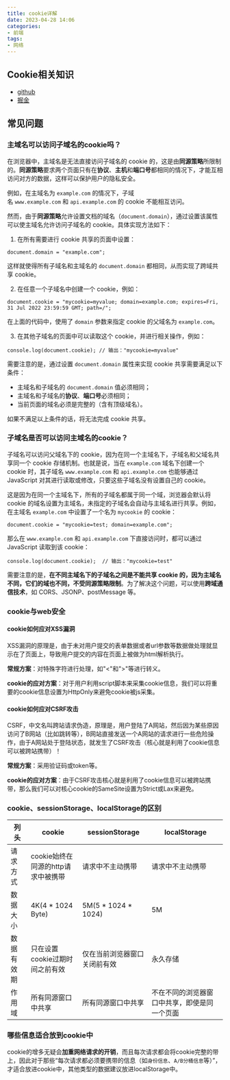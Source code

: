 ```yaml
---
title: cookie详解
date: 2023-04-28 14:06
categories:
- 前端
tags:
- 网络
---
```


## Cookie相关知识

- [github](https://github.com/mqyqingfeng/Blog/issues/157)
- [掘金](https://segmentfault.com/a/1190000038824618#item-2-3)


## 常见问题

### 主域名可以访问子域名的cookie吗？

在浏览器中，主域名是无法直接访问子域名的 cookie 的，这是由**同源策略**所限制的。**同源策略**要求两个页面只有在**协议**、**主机**和**端口号**都相同的情况下，才能互相访问对方的数据，这样可以保护用户的隐私安全。

例如，在主域名为 `example.com` 的情况下，子域名 `www.example.com` 和 `api.example.com` 的 cookie 不能相互访问。

然而，由于**同源策略**允许设置文档的域名（`document.domain`），通过设置该属性可以使主域名允许访问子域名的 cookie。具体实现方法如下：

1.  在所有需要进行 cookie 共享的页面中设置：

```
document.domain = "example.com";
```

这样就使得所有子域名和主域名的 `document.domain` 都相同，从而实现了跨域共享 cookie。

2.  在任意一个子域名中创建一个 cookie，例如：

```
document.cookie = "mycookie=myvalue; domain=example.com; expires=Fri, 31 Jul 2022 23:59:59 GMT; path=/";
```

在上面的代码中，使用了 `domain` 参数来指定 cookie 的父域名为 `example.com`。

3.  在其他子域名的页面中可以读取这个 cookie，并进行相关操作，例如：

```
console.log(document.cookie); // 输出："mycookie=myvalue"
```

需要注意的是，通过设置 `document.domain` 属性来实现 cookie 共享需要满足以下条件：

-   主域名和子域名的 `document.domain` 值必须相同；
-   主域名和子域名的**协议**、**端口号**必须相同；
-   当前页面的域名必须是完整的（含有顶级域名）。

如果不满足以上条件的话，将无法完成 cookie 共享。


### 子域名是否可以访问主域名的cookie？
子域名可以访问父域名下的 cookie，因为在同一个主域名下，子域名和父域名共享同一个 cookie 存储机制。也就是说，当在 `example.com` 域名下创建一个 cookie 时，其子域名 `www.example.com` 和 `api.example.com` 也能够通过 JavaScript 对其进行读取或修改，只要这些子域名没有设置自己的 cookie。

这是因为在同一个主域名下，所有的子域名都属于同一个域，浏览器会默认将 cookie 的域名设置为主域名，未指定的子域名会自动与主域名进行共享。例如，在主域名 `example.com` 中设置了一个名为 `mycookie` 的 cookie：

```
document.cookie = "mycookie=test; domain=example.com";
```

那么在 `www.example.com` 和 `api.example.com` 下直接访问时，都可以通过 JavaScript 读取到该 cookie：

```
console.log(document.cookie);  // 输出："mycookie=test"
```

需要注意的是，**在不同主域名下的子域名之间是不能共享 cookie 的，因为主域名不同，它们的域也不同，不受同源策略限制**。为了解决这个问题，可以使用**跨域通信技术**，如 CORS、JSONP、postMessage 等。
### cookie与web安全

#### cookie如何应对XSS漏洞

XSS漏洞的原理是，由于未对用户提交的表单数据或者url参数等数据做处理就显示在了页面上，导致用户提交的内容在页面上被做为html解析执行。

**常规方案**：对特殊字符进行处理，如"<"和">"等进行转义。

**cookie的应对方案**：对于用户利用script脚本来采集cookie信息，我们可以将重要的cookie信息设置为HttpOnly来避免cookie被js采集。

#### cookie如何应对CSRF攻击

CSRF，中文名叫跨站请求伪造，原理是，用户登陆了A网站，然后因为某些原因访问了B网站（比如跳转等），B网站直接发送一个A网站的请求进行一些危险操作，由于A网站处于登陆状态，就发生了CSRF攻击（核心就是利用了cookie信息可以被跨站携带）！

**常规方案**：采用验证码或token等。

**cookie的应对方案**：由于CSRF攻击核心就是利用了cookie信息可以被跨站携带，那么我们可以对核心cookie的SameSite设置为Strict或Lax来避免。


### cookie、sessionStorage、localStorage的区别

|     列头      |    cookie   |    sessionStorage   |   localStorage    |
| ----      |     -----   |    -----            |    -----          |
|   请求方式    |   cookie始终在同源的http请求中被携带    |   请求中不主动携带   |  请求中不主动携带 |
|   数据大小    |   4K(4 * 1024 Byte)    |    5M(5 * 1024 * 1024)   |  5M |
|   数据有效期    |    只在设置cookie过期时间之前有效   |   仅在当前浏览器窗口关闭前有效   |  永久存储 |
|   作用域    |    所有同源窗口中共享   |   所有同源窗口中共享   |  不在不同的浏览器窗口中共享，即使是同一个页面 |


### 哪些信息适合放到cookie中

cookie的增多无疑会**加重网络请求的开销**，而且每次请求都会将cookie完整的带上，因此对于那些“每次请求都必须要携带的信息（如`身份信息`、`A/B分桶信息`等）”，才适合放进cookie中，其他类型的数据建议放进localStorage中。

